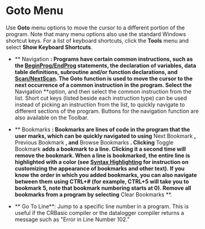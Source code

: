 # Goto Menu

Use **Goto** menu options to move the cursor to a different portion of the program. Note that many menu options also use the standard Windows shortcut keys. For a list of keyboard shortcuts, click the **Tools** menu and select **Show Keyboard Shortcuts**.

- ** Navigation **: Programs have certain common instructions, such as the [BeginProg/EndProg](../Instructions/beginprogendprog.md) statements, the declaration of variables, data table definitions, subroutine and/or function declarations, and [Scan/NextScan](../Instructions/scannextscan.md). The Goto function is used to move the cursor to the next occurrence of a common instruction in the program.
  Select the** Navigation **option, and then select the common instruction from the list. Short cut keys (listed beside each instruction type) can be used instead of picking an instruction from the list, to quickly navigate to different sections of the program. Buttons for the navigation function are also available on the Toolbar.

- ** Bookmarks **: Bookmarks are lines of code in the program that the user marks, which can be quickly navigated to using** Next Bookmark **,** Previous Bookmark **, and** Browse Bookmarks **. Clicking** Toggle Bookmark **adds a bookmark to a line. Clicking it a second time will remove the bookmark. When a line is bookmarked, the entire line is highlighted with a color (see [Syntax Highlighting](editorpreferences.md#Syntax) for instruction on customizing the appearance of bookmarks and other text). If you know the order in which you added bookmarks, you can also navigate between them using CTRL+# (for example, CTRL+5 will take you to bookmark 5, note that bookmark numbering starts at 0). Remove all bookmarks from a program by selecting** Clear Bookmarks **.

- ** Go To Line**: Jump to a specific line number in a program. This is useful if the CRBasic compiler or the datalogger compiler returns a message such as "Error in Line Number 102."
